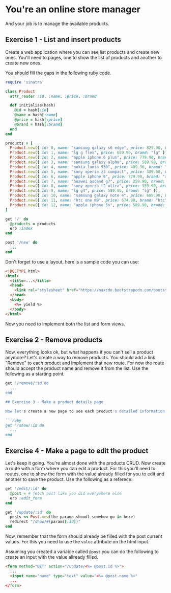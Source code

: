# You're an online store manager

And your job is to manage the available products.

## Exercise 1 - List and insert products

Create a web application where you can see list products and create new ones. You'll need to pages, one to show the list of products and another to create new ones.

You should fill the gaps in the following ruby code.

```ruby
require 'sinatra'

class Product
  attr_reader :id, :name, :price, :brand

  def initialize(hash)
    @id = hash[:id]
    @name = hash[:name]
    @price = hash[:price]
    @brand = hash[:brand]
  end
end

products = [
  Product.new({ id: 0, name: "samsung galaxy s6 edge", price: 829.90, brand: "samsung" }),
  Product.new({ id: 1, name: "lg g flex", price: 689.90, brand: "lg" }),
  Product.new({ id: 2, name: "apple iphone 6 plus", price: 779.90, brand: "apple" }),
  Product.new({ id: 3, name: "samsung galaxy alpha", price: 589.90, brand: "samsung" }),
  Product.new({ id: 4, name: "nokia lumia 930", price: 489.90, brand: "nokia" }),
  Product.new({ id: 5, name: "sony xperia z3 compact", price: 389.90, brand: "sony" }),
  Product.new({ id: 6, name: "apple iphone 6", price: 779.90, brand: "apple" }),
  Product.new({ id: 7, name: "huawei ascend g7", price: 259.90, brand: "huawei" }),
  Product.new({ id: 8, name: "sony xperia t2 ultra", price: 359.90, brand: "sony" }),
  Product.new({ id: 9, name: "lg g4", price: 589.90, brand: "lg" }),
  Product.new({ id: 10, name: "samsung galaxy note 4", price: 689.90, brand: "samsung" }),
  Product.new({ id: 11, name: "htc one m9", price: 674.90, brand: "htc" }),
  Product.new({ id: 12, name: "apple iphone 5s", price: 589.90, brand: "apple" })
]

get '/' do
  @products = products
  erb :index
end

post '/new' do
  ...
end
```

Don't forget to use a layout, here is a sample code you can use:

```html
<!DOCTYPE html>
<html>
  <title>...</title>
  <head>
    <link rel="stylesheet" href="https://maxcdn.bootstrapcdn.com/bootstrap/3.3.5/css/bootstrap.min.css">
  </head>
  <body>
    <%= yield %>
  </body>
</html>
```

Now you need to implement both the list and form views.

## Exercise 2 - Remove products

Now, everything looks ok, but what happens if you can't sell a product anymore? Let's create a way to remove products. You should add a link "Remove" to each product and implement that new route. For now the route should accept the product name and remove it from the list. Use the following as a starting point.

```ruby
get '/remove/:id do
  ...
end

## Exercise 3 - Make a product details page

Now let's create a new page to see each product's detailed information. For this you'll need a new route and a new erb file. Use the following as a starting poing:

```ruby
get '/show/:id do
  ...
end
```

## Exercise 4 - Make a page to edit the product

Let's keep it going. You're almost done with the products CRUD. Now create a route with a form where you can edit a product. For this you'll need to routes, one to show the form with the value already filled for you to edit and another to save the product. Use the following as a referece:

```ruby
get '/edit/:id' do
  @post = # fetch post like you did everywhere else
  erb :edit_form
end

get '/update/:id' do
  posts << Post.new(the params shoudl somehow go in here)
  redirect "/show/#{params[:id]}"
end
```

Now, remember that the form should already be filled with the post current values. For this you need to use the `value` attribute on the html input.

Assuming you created a variable called `@post` you can do the following to create an input with the value allready filled.

```html
<form method="GET" action="/update/<%= @post.id %>">
  ...
  <input name="name" type="text" value="<%= @post.name %>"
  ...
</form>
```
